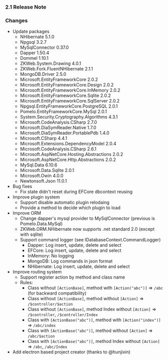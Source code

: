 ﻿### 2.1 Release Note

### Changes

- Update packages
	- NHibernate 5.1.0
	- Npgsql 3.2.7
	- MySqlConnector 0.37.0
	- Dapper 1.50.4
	- Dommel 1.10.1
	- ZKWeb.System.Drawing 4.0.1
	- ZKWeb.Fork.FluentNHibernate 2.1.1
	- MongoDB.Driver 2.5.0
	- Microsoft.EntityFrameworkCore 2.0.2
	- Microsoft.EntityFrameworkCore.Design 2.0.2
	- Microsoft.EntityFrameworkCore.InMemory 2.0.2
	- Microsoft.EntityFrameworkCore.Sqlite 2.0.2
	- Microsoft.EntityFrameworkCore.SqlServer 2.0.2
	- Npgsql.EntityFrameworkCore.PostgreSQL 2.0.1
	- Pomelo.EntityFrameworkCore.MySql 2.0.1
	- System.Security.Cryptography.Algorithms 4.3.1
	- Microsoft.CodeAnalysis.CSharp 2.7.0
	- Microsoft.DiaSymReader.Native 1.7.0
	- Microsoft.DiaSymReader.PortablePdb 1.4.0
	- Microsoft.CSharp 4.4.1
	- Microsoft.Extensions.DependencyModel 2.0.4
	- Microsoft.CodeAnalysis.CSharp 2.6.1
	- Microsoft.AspNetCore.Hosting.Abstractions 2.0.2
	- Microsoft.AspNetCore.Http.Abstractions 2.0.2
	- MySql.Data 6.10.6
	- Microsoft.Data.Sqlite 2.0.1
	- Microsoft.Owin 4.0.0
	- Newtonsoft.Json 11.0.1
- Bug fixes
	- Fix state didn't reset during EFCore dbcontext reusing
- Improve plugin system
	- Support disable automatic plugin relodaing
	- Provide a method to decide which plugin to load
- Improve ORM
	- Change dapper's mysql provider to MySqlConnector (previous is Pomelo.Data.MySql)
	- ZKWeb.ORM.NHibernate now supports .net standard 2.0 (except with sqlite)
	- Support command logger (see IDatabaseContext.CommandLogger)
		- Dapper: Log insert, update, delete and select
		- EFCore: Log insert, update, delete and select
		- InMemory: No logging
		- MongoDB: Log commands in json format
		- NHibernate: Log insert, update, delete and select
- Improve routing system
	- Support register action by method and class name
	- Rules:
		- Class without `[ActionBase]`, method with `[Action("abc")]` => `/abc` (for backward compatibility)<br/>
		- Class without `[ActionBase]`, method without `[Action]` => `/$controller/$action`<br/>
		- Class without `[ActionBase]`, method Index without `[Action]` => `/$controller`, `/$controller/Index`<br/>
		- Class with `[ActionBase("abc")]`, method with `[Action("index")]` => `/abc/index`<br/>
		- Class with `[ActionBase("abc")]`, method without `[Action]` => `/abc/$action`<br/>
		- Class with `[ActionBase("abc")]`, method Index without `[Action]` => `/abc`, `/abc/Index`<br/>
- Add electron based project creator (thanks to @hunjixin)
